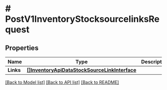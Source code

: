 # # PostV1InventoryStocksourcelinksRequest


## Properties 


Name | Type | Description | Notes
------------ | ------------- | ------------- | -------------
**Links**| [**[]InventoryApiDataStockSourceLinkInterface**](InventoryApiDataStockSourceLinkInterface.md) |   |


[[Back to Model list]](../../README.md#models) [[Back to API list]](../../README.md#endpoints) [[Back to README]](../../README.md)

